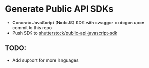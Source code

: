 # Generate Public API SDKs

- Generate JavaScript (NodeJS) SDK with swagger-codegen upon commit to this repo
- Push SDK to [shutterstock/public-api-javascript-sdk](https://github.com/shutterstock/public-api-javascript-sdk) 

## TODO:

- Add support for more languages
